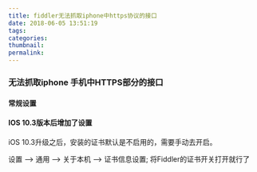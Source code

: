 ```yaml
---
title: fiddler无法抓取iphone中https协议的接口
date: 2018-06-05 13:51:19
tags:
categories:
thumbnail:
permalink:
---
```



### 无法抓取iphone 手机中HTTPS部分的接口

#### 常规设置


#### IOS 10.3版本后增加了设置

iOS 10.3升级之后，安装的证书默认是不启用的，需要手动去开启。

设置 –> 通用 –> 关于本机 –> 证书信息设置; 将Fiddler的证书开关打开就行了
